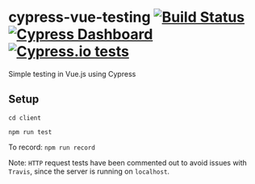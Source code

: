 # cypress-vue-testing [![Build Status](https://travis-ci.org/JazzBrotha/cypress-vue-testing.svg?branch=master)](https://travis-ci.org/JazzBrotha/cypress-vue-testing) [![Cypress Dashboard](https://img.shields.io/badge/cypress-dashboard-brightgreen.svg)](https://dashboard.cypress.io/#/projects/yf7npb/runs) [![Cypress.io tests](https://img.shields.io/badge/cypress.io-tests-green.svg?style=flat-square)](https://cypress.io)
Simple testing in Vue.js using Cypress

## Setup
`cd client`

`npm run test`

To record: `npm run record` 

Note: `HTTP` request tests have been commented out to avoid issues with `Travis`, since the server is running on `localhost`. 
